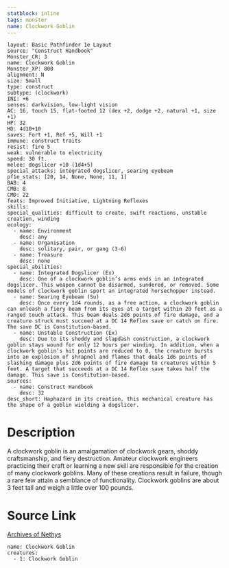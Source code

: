 ```yaml
---
statblock: inline
tags: monster
name: Clockwork Goblin
---
```

```statblock
layout: Basic Pathfinder 1e Layout
source: "Construct Handbook"
Monster_CR: 3
name: Clockwork Goblin
Monster_XP: 800
alignment: N
size: Small
type: construct
subtype: (clockwork)
INI: +6
senses: darkvision, low-light vision
AC: 16, touch 15, flat-footed 12 (dex +2, dodge +2, natural +1, size +1)
HP: 32
HD: 4d10+10
saves: Fort +1, Ref +5, Will +1
immune: construct traits
resist: fire 5
weak: vulnerable to electricity
speed: 30 ft.
melee: dogslicer +10 (1d4+5)
special_attacks: integrated dogslicer, searing eyebeam
pf1e_stats: [20, 14, None, None, 11, 1]
BAB: 4
CMB: 8
CMD: 22
feats: Improved Initiative, Lightning Reflexes
skills: 
special_qualities: difficult to create, swift reactions, unstable creation, winding
ecology:
  - name: Environment
    desc: any
  - name: Organisation
    desc: solitary, pair, or gang (3-6)
  - name: Treasure
    desc: none
special_abilities:
  - name: Integrated Dogslicer (Ex)
    desc: One of a clockwork goblin’s arms ends in an integrated dogslicer. This weapon cannot be disarmed, sundered, or removed. Some models of clockwork goblin sport an integrated horsechopper instead.
  - name: Searing Eyebeam (Su)
    desc: Once every 1d4 rounds, as a free action, a clockwork goblin can unleash a fiery beam from its eyes at a target within 20 feet as a ranged touch attack. This beam deals 2d6 points of fire damage, and a creature struck must succeed at a DC 14 Reflex save or catch on fire. The save DC is Constitution-based.
  - name: Unstable Construction (Ex)
    desc: Due to its shoddy and slapdash construction, a clockwork goblin stays wound for only 12 hours per winding. In addition, when a clockwork goblin’s hit points are reduced to 0, the creature bursts into an explosion of shrapnel and flames that deals 1d6 points of slashing damage plus 2d6 points of fire damage to creatures within 5 feet. A target that succeeds at a DC 14 Reflex save takes half the damage. This save is Constitution-based.
sources:
  - name: Construct Handbook
    desc: 32
desc_short: Haphazard in its creation, this mechanical creature has the shape of a goblin wielding a dogslicer.
```
# Description
A clockwork goblin is an amalgamation of clockwork gears, shoddy craftsmanship, and fiery destruction. Amateur clockwork engineers practicing their craft or learning a new skill are responsible for the creation of many clockwork goblins. Many of these creations result in failure, though a rare few attain a semblance of functionality. Clockwork goblins are about 3 feet tall and weigh a little over 100 pounds.
# Source Link
[Archives of Nethys](https://aonprd.com/MonsterDisplay.aspx?ItemName=Clockwork%20Goblin)
```encounter-table
name: Clockwork Goblin
creatures:
  - 1: Clockwork Goblin
```
